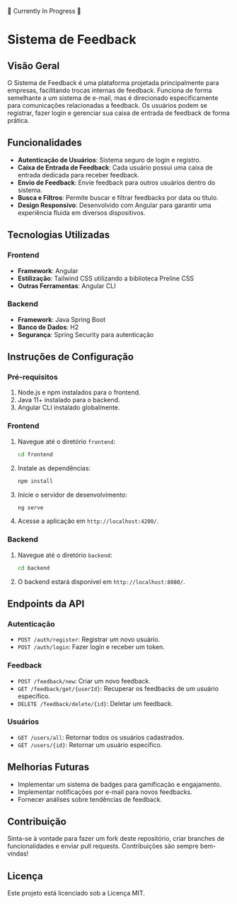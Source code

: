 🚧 Currently In Progress 🚧

# Sistema de Feedback

## Visão Geral
O Sistema de Feedback é uma plataforma projetada principalmente para empresas, facilitando trocas internas de feedback. Funciona de forma semelhante a um sistema de e-mail, mas é direcionado especificamente para comunicações relacionadas a feedback. Os usuários podem se registrar, fazer login e gerenciar sua caixa de entrada de feedback de forma prática.

## Funcionalidades
- **Autenticação de Usuários**: Sistema seguro de login e registro.
- **Caixa de Entrada de Feedback**: Cada usuário possui uma caixa de entrada dedicada para receber feedback.
- **Envio de Feedback**: Envie feedback para outros usuários dentro do sistema.
- **Busca e Filtros**: Permite buscar e filtrar feedbacks por data ou título.
- **Design Responsivo**: Desenvolvido com Angular para garantir uma experiência fluida em diversos dispositivos.

## Tecnologias Utilizadas
### Frontend
- **Framework**: Angular
- **Estilização**: Tailwind CSS utilizando a biblioteca Preline CSS
- **Outras Ferramentas**: Angular CLI

### Backend
- **Framework**: Java Spring Boot
- **Banco de Dados**: H2
- **Segurança**: Spring Security para autenticação

## Instruções de Configuração
### Pré-requisitos
1. Node.js e npm instalados para o frontend.
2. Java 11+ instalado para o backend.
3. Angular CLI instalado globalmente.

### Frontend
1. Navegue até o diretório `frontend`:
   ```bash
   cd frontend
   ```
2. Instale as dependências:
   ```bash
   npm install
   ```
3. Inicie o servidor de desenvolvimento:
   ```bash
   ng serve
   ```
4. Acesse a aplicação em `http://localhost:4200/`.

### Backend
1. Navegue até o diretório `backend`:
   ```bash
   cd backend
   ```
   
4. O backend estará disponível em `http://localhost:8080/`.

## Endpoints da API
### Autenticação
- `POST /auth/register`: Registrar um novo usuário.
- `POST /auth/login`: Fazer login e receber um token.

### Feedback
- `POST /feedback/new`: Criar um novo feedback.
- `GET /feedback/get/{userId}`: Recuperar os feedbacks de um usuário específico.
- `DELETE /feedback/delete/{id}`: Deletar um feedback.

### Usuários
- `GET /users/all`: Retornar todos os usuários cadastrados.
- `GET /users/{id}`: Retornar um usuário específico.

## Melhorias Futuras
- Implementar um sistema de badges para gamificação e engajamento.
- Implementar notificações por e-mail para novos feedbacks.
- Fornecer análises sobre tendências de feedback.

## Contribuição
Sinta-se à vontade para fazer um fork deste repositório, criar branches de funcionalidades e enviar pull requests. Contribuições são sempre bem-vindas!

## Licença
Este projeto está licenciado sob a Licença MIT.
